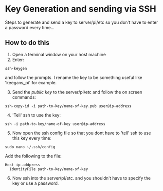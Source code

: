 # Key Generation and sending via SSH
Steps to generate and send a key to server/pi/etc so you don't have to enter a password every time...
## How to do this
1. Open a terminal window on your host machine
2. Enter:
```
ssh-keygen
```
and follow the prompts. I rename the key to be something useful like 'keegans_pi' for example.

3. Send the *public key* to the server/pi/etc and follow the on screen commands:
```
ssh-copy-id -i path-to-key/name-of-key.pub user@ip-address
```
4. 'Tell' ssh to use the key:
```
ssh -i path-to-key/name-of-key user@ip-address
```
5. Now open the ssh config file so that you dont have to 'tell' ssh to use this key every time:
```
sudo nano ~/.ssh/config
```
Add the following to the file:
```
Host ip-addpress
  IdentityFile path-to-key/name-of-key
```
6. Now ssh into the server/pi/etc. and you shouldn't have to specify the key or use a password.

